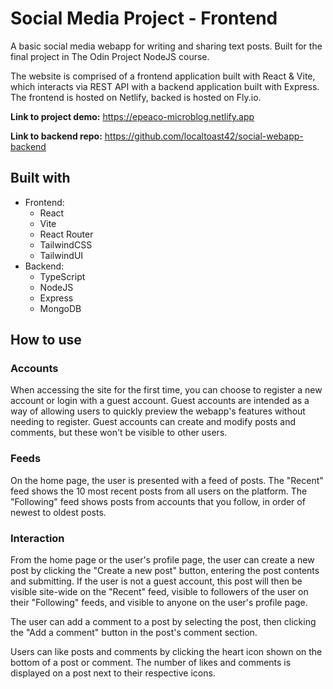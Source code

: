 # Social Media Project - Frontend
A basic social media webapp for writing and sharing text posts. Built for the final project in The Odin Project NodeJS course.

The website is comprised of a frontend application built with React & Vite, which interacts via REST API with a backend application built with Express. The frontend is hosted on Netlify, backed is hosted on Fly.io.

**Link to project demo:** https://epeaco-microblog.netlify.app

**Link to backend repo:** https://github.com/localtoast42/social-webapp-backend

## Built with
 - Frontend:
    - React
    - Vite
    - React Router
    - TailwindCSS
    - TailwindUI
 - Backend:
    - TypeScript
    - NodeJS
    - Express
    - MongoDB

## How to use

### Accounts
When accessing the site for the first time, you can choose to register a new account or login with a guest account. Guest accounts are intended as a way of allowing users to quickly preview the webapp's features without needing to register. Guest accounts can create and modify posts and comments, but these won't be visible to other users.

### Feeds
On the home page, the user is presented with a feed of posts. The "Recent" feed shows the 10 most recent posts from all users on the platform. The "Following" feed shows posts from accounts that you follow, in order of newest to oldest posts.

### Interaction
From the home page or the user's profile page, the user can create a new post by clicking the "Create a new post" button, entering the post contents and submitting. If the user is not a guest account, this post will then be visible site-wide on the "Recent" feed, visible to followers of the user on their "Following" feeds, and visible to anyone on the user's profile page.

The user can add a comment to a post by selecting the post, then clicking the "Add a comment" button in the post's comment section.

Users can like posts and comments by clicking the heart icon shown on the bottom of a post or comment. The number of likes and comments is displayed on a post next to their respective icons.